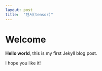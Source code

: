 ```yaml
---
layout: post
title:  "텐서(tensor)"
---
```


# Welcome

**Hello world**, this is my first Jekyll blog post.

I hope you like it!
